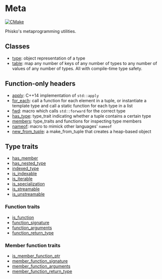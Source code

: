 # Meta

[![CMake](https://github.com/phisko/meta/actions/workflows/cmake.yml/badge.svg)](https://github.com/phisko/meta/actions/workflows/cmake.yml)

Phisko's metaprogramming utilities.

## Classes

* [type](type.md): object representation of a type
* [table](table.md): map any number of keys of any number of types to any number of values of any number of types. All with compile-time type safety.

## Function-only headers

* [apply](apply.md): C++14 implementation of `std::apply`
* [for_each](for_each.md): call a function for each element in a tuple, or instantiate a template type and call a static function for each type in a list
* [fwd](fwd.md): macro which calls `std::forward` for the correct type
* [has_type](has_type.md): type_trait indicating whether a tuple contains a certain type
* [members](member.mds): type_traits and functions for inspecting type members
* [nameof](nameof.md): macro to mimick other languages' `nameof`
* [new_from_tuple](new_from_tuple.md): a make_from_tuple that creates a heap-based object

## Type traits

* [has_member](traits/has_memer.md)
* [has_nested_type](traits/has_nested_type.md)
* [indexed_type](traits/indexed_type.md)
* [is_indexable](traits/is_indexable.md)
* [is_iterable](traits/is_iterable.md)
* [is_specialization](traits/is_specialization.md)
* [is_streamable](traits/is_streamable.md)
* [is_unstreamable](traits/is_unstreamable.md)

### Function traits

* [is_function](traits/is_function.md)
* [function_signature](traits/function_signature.md)
* [function_arguments](traits/function_arguments.md)
* [function_return_type](traits/function_return_type.md)

### Member function traits

* [is_member_function_ptr](traits/is_member_function_ptr.md)
* [member_function_signature](traits/member_function_signature.md)
* [member_function_arguments](traits/member_function_arguments.md)
* [member_function_return_type](traits/member_function_return_type.md)


